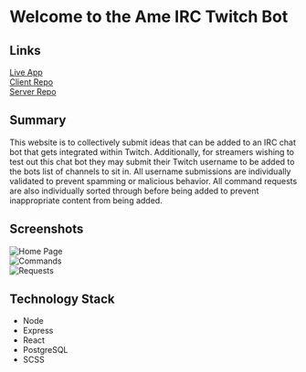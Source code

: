# Welcome to the Ame IRC Twitch Bot

## Links
[Live App](https://ame-chat-bot.vercel.app/)  
[Client Repo](https://github.com/JBranski/irc-chat-bot/)  
[Server Repo](https://github.com/JBranski/amebot-server/)

## Summary
This website is to collectively submit ideas that can be added to an IRC chat bot that gets integrated within Twitch. Additionally, for streamers wishing to test out this chat bot they may submit their Twitch username to be added to the bots list of channels to sit in. All username submissions are individually validated to prevent spamming or malicious behavior. All command requests are also individually sorted through before being added to prevent inappropriate content from being added.

## Screenshots

![Home Page](https://cdn.discordapp.com/attachments/571912730844332052/815598164514046012/unknown.png)  
![Commands](https://cdn.discordapp.com/attachments/571912730844332052/815598316800180285/unknown.png)  
![Requests](https://cdn.discordapp.com/attachments/571912730844332052/815598574104608768/unknown.png)

## Technology Stack
* Node
* Express
* React
* PostgreSQL
* SCSS
